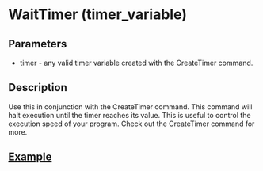 # WaitTimer (timer_variable)

## Parameters

-  timer - any valid timer variable created with the CreateTimer command.

## Description

Use this in conjunction with the CreateTimer  command. This command will halt execution until the timer reaches its value.  This is useful to control the execution speed of your program. Check out the CreateTimer command for more.

## [Example](examples/CreateTimer.bb)
